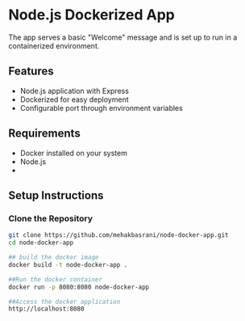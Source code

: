 # Node.js Dockerized App

The app serves a basic "Welcome" message and is set up to run in a containerized environment.

## Features

- Node.js application with Express
- Dockerized for easy deployment
- Configurable port through environment variables

## Requirements

- Docker installed on your system
- Node.js
- 
## Setup Instructions

### Clone the Repository

```bash
git clone https://github.com/mehakbasrani/node-docker-app.git
cd node-docker-app

## build the docker image
docker build -t node-docker-app .

##Run the docker container
docker run -p 8080:8080 node-docker-app

##Access the docker application
http://localhost:8080

